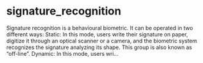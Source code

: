# signature_recognition
Signature recognition is a behavioural biometric. It can be operated in two different ways: Static: In this mode, users write their signature on paper, digitize it through an optical scanner or a camera, and the biometric system recognizes the signature analyzing its shape. This group is also known as “off-line”. Dynamic: In this mode, users wri…
